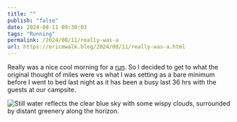 ```yaml
---
title: ""
publish: "false"
date: 2024-08-11 09:30:03
tags: "Running"
permalink: /2024/08/11/really-was-a
url: https://ericmwalk.blog/2024/08/11/really-was-a.html
---
```


Really was a nice cool morning for a [run](https://strava.com/activities/12120202811). So I decided to get to what the original thought of miles were vs what I was setting as a bare minimum before I went to bed last night as it has been a busy last 36 hrs with the guests at our campsite.

![Still water reflects the clear blue sky with some wispy clouds, surrounded by distant greenery along the horizon.](https://ericmwalk.blog/uploads/2024/img-1394.jpeg)